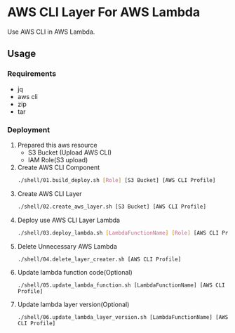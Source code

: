 # AWS CLI Layer For AWS Lambda

Use AWS CLI in AWS Lambda.

## Usage

### Requirements

* jq
* aws cli
* zip
* tar

### Deployment

1. Prepared this aws resource
    * S3 Bucket (Upload AWS CLI)
    * IAM Role(S3 upload)
1. Create AWS CLI Component
    ```bash
    ./shell/01.build_deploy.sh [Role] [S3 Bucket] [AWS CLI Profile]
    ```
1. Create AWS CLI Layer
    ```bash
    ./shell/02.create_aws_layer.sh [S3 Bucket] [AWS CLI Profile]
    ```
1. Deploy use AWS CLI Layer Lambda
    ```bash
    ./shell/03.deploy_lambda.sh [LambdaFunctionName] [Role] [AWS CLI Profile]
    ```
1. Delete Unnecessary AWS Lambda
    ```
    ./shell/04.delete_layer_creater.sh [AWS CLI Profile]
    ```
1. Update lambda function code(Optional)
    ```
    ./shell/05.update_lambda_function.sh [LambdaFunctionName] [AWS CLI Profile]
    ```
1. Update lambda layer version(Optional)
    ```
    ./shell/06.update_lambda_layer_version.sh [LambdaFunctionName] [AWS CLI Profile]
    ```